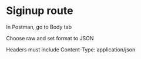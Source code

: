 # Siginup route 
In Postman, go to Body tab

Choose raw and set format to JSON

Headers must include Content-Type: application/json